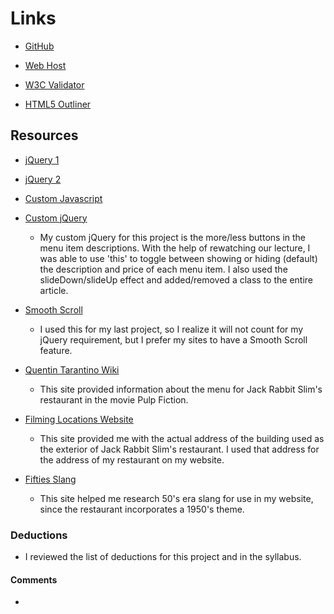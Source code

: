 # Links
- [GitHub](https://github.com/tarawhiteley/project_final3_whiteley_tara)

- [Web Host](http://www.tarawhiteley.com/jackrabbitslims)

- [W3C Validator]()

- [HTML5 Outliner]()

## Resources

- [jQuery 1]()

- [jQuery 2]()

- [Custom Javascript]()

- [Custom jQuery](https://ufl.instructure.com/courses/330762/pages/jquery-events-and-effects?module_item_id=6205801)

    - My custom jQuery for this project is the more/less buttons in the menu item descriptions. With the help of rewatching our lecture, I was able to use 'this' to toggle between showing or hiding (default) the description and price of each menu item. I also used the slideDown/slideUp effect and added/removed a class to the entire article.
    

- [Smooth Scroll](http://www.dwuser.com/education/content/quick-guide-adding-smooth-scrolling-to-your-webpages/)

    - I used this for my last project, so I realize it will not count for my jQuery requirement, but I prefer my sites to have a Smooth Scroll feature.


- [Quentin Tarantino Wiki](http://wiki.tarantino.info/index.php/Jackrabbit_Slim%27s_Menu)

    - This site provided information about the menu for Jack Rabbit Slim's restaurant in the movie Pulp Fiction.


- [Filming Locations Website](http://www.iamnotastalker.com/2011/03/10/jack-rabbit-slims-restaurant-from-pulp-fiction/)

    - This site provided me with the actual address of the building used as the exterior of Jack Rabbit Slim's restaurant. I used that address for the address of my restaurant on my website.


- [Fifties Slang](http://fiftiesweb.com/pop/1950s-slang/)

    - This site helped me research 50's era slang for use in my website, since the restaurant incorporates a 1950's theme.

### Deductions
- I reviewed the list of deductions for this project and in the syllabus.

#### Comments
-
